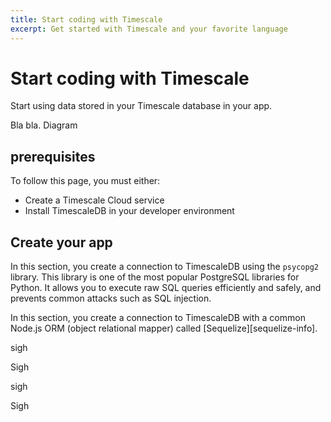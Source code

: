 ```yaml
---
title: Start coding with Timescale
excerpt: Get started with Timescale and your favorite language
---
```


# Start coding with Timescale

Start using data stored in your Timescale database in your app.

Bla bla. Diagram

## prerequisites

To follow this page, you must either:

* Create a Timescale Cloud service
* Install TimescaleDB in your developer environment

## Create your app

<Tabs label="Start Coding">

<Tab title="Python">

In this section, you create a connection to TimescaleDB using the `psycopg2`
library. This library is one of the most popular PostgreSQL libraries for
Python. It allows you to execute raw SQL queries efficiently and safely, and
prevents common attacks such as SQL injection.

</Tab>

<Tab title="Node.js">

In this section, you create a connection to TimescaleDB with a common Node.js
ORM (object relational mapper) called [Sequelize][sequelize-info].

</Tab>

<Tab title="Ruby">

sigh

</Tab>

<Tab title="Go">

Sigh

</Tab>

<Tab title="Java">

sigh

</Tab>

<Tab title=".NET">

Sigh

</Tab>

</Tabs>